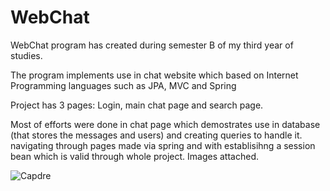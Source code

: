 # WebChat

WebChat program has created during semester B of my third year of studies.

The program implements use in chat website which based on Internet Programming languages such as JPA, MVC and Spring

Project has 3 pages: Login, main chat page and search page.

Most of efforts were done in chat page which demostrates use in database (that stores the messages and users) and creating queries to handle it.
navigating through pages made via spring and with establisihng a session bean which is valid through whole project. Images attached.

![Capdre](https://user-images.githubusercontent.com/72853162/124251094-3212bf00-db2e-11eb-9474-60c6b805db50.JPG)
